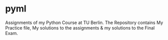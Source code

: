 # pyml
Assignments of my Python Course at TU Berlin. The Repository contains My Practice file, My solutions to the assignments & my solutions to the Final Exam.

